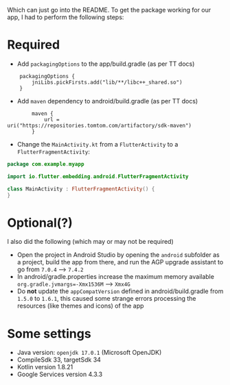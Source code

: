 Which can just go into the README. To get the package working for our app, I had to perform the following steps:
# Required
* Add `packagingOptions` to the app/build.gradle (as per TT docs)
```
    packagingOptions {
        jniLibs.pickFirsts.add("lib/**/libc++_shared.so")
    }
```
* Add `maven` dependency to android/build.gradle (as per TT docs)
```
        maven {
            url = uri("https://repositories.tomtom.com/artifactory/sdk-maven")
        }
```
* Change the `MainActivity.kt` from a `FlutterActivity` to a `FlutterFragmentActivity`:
```kotlin
package com.example.myapp

import io.flutter.embedding.android.FlutterFragmentActivity

class MainActivity : FlutterFragmentActivity() {
}

```

# Optional(?)
I also did the following (which may or may not be required)
* Open the project in Android Studio by opening the `android` subfolder as a project, build the app from there, and run the AGP upgrade assistant to go from `7.0.4` --> `7.4.2`
* In android/gradle.properties increase the maximum memory available `org.gradle.jvmargs=-Xmx1536M` --> `Xmx4G`
* Do **not** update the `appCompatVersion` defined in android/build.gradle from `1.5.0` to `1.6.1`, this caused some strange errors processing the resources (like themes and icons) of the app

# Some settings
* Java version: `openjdk 17.0.1` (Microsoft OpenJDK)
* CompileSdk 33, targetSdk 34
* Kotlin version 1.8.21
* Google Services version 4.3.3

